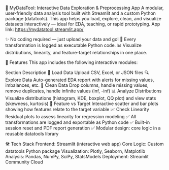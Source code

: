 🚀 MyDataTool: Interactive Data Exploration & Preprocessing App
A modular, user-friendly data analysis tool built with Streamlit and a custom Python package (datatools). This app helps you load, explore, clean, and visualize datasets interactively — ideal for EDA, teaching, or rapid prototyping.
App link: https://mydatatool.streamlit.app/

✨ No coding required — just upload your data and go!
🧠 Every transformation is logged as executable Python code.
📊 Visualize distributions, linearity, and feature-target relationships in one place.

🧰 Features
This app includes the following interactive modules:

Section	Description
📁 Load Data	Upload CSV, Excel, or JSON files
🔍 Explore Data	Auto-generated EDA report with alerts for missing values, imbalances, etc.
🧹 Clean Data	Drop columns, handle missing values, remove duplicates, handle infinite values (inf, -inf)
📊 Analyze Distributions	Visualize distributions (histogram, KDE, boxplot, QQ plot) and view stats (skewness, kurtosis)
🎯 Feature vs Target	Interactive scatter and bar plots showing how features relate to the target variable
📈 Check Linearity	Residual plots to assess linearity for regression modeling
✅ All transformations are logged and exportable as Python code
✅ Built-in session reset and PDF report generation
✅ Modular design: core logic in a reusable datatools library

🛠️ Tech Stack
Frontend: Streamlit (interactive web app)
Core Logic: Custom datatools Python package
Visualization: Plotly, Seaborn, Matplotlib
Analysis: Pandas, NumPy, SciPy, StatsModels
Deployment: Streamlit Community Cloud
